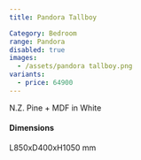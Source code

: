 ```yaml
---
title: Pandora Tallboy

Category: Bedroom
range: Pandora
disabled: true
images:
  - /assets/pandora tallboy.png
variants:
  - price: 64900
---
```

N.Z. Pine + MDF in White

#### Dimensions

L850xD400xH1050 mm
